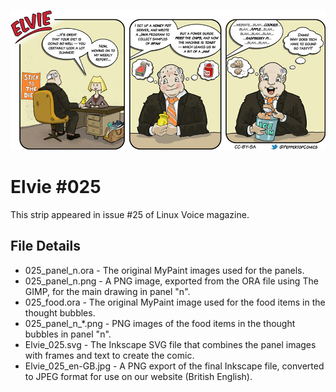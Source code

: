 ![Elvie comic strip #025](Elvie_025_en-GB.jpg)

Elvie #025
==========
This strip appeared in issue #25 of Linux Voice magazine.


File Details
------------
* 025_panel_n.ora             - The original MyPaint images used for the panels.
* 025_panel_n.png             - A PNG image, exported from the ORA file using The GIMP, for the main drawing in panel "n".
* 025_food.ora                - The original MyPaint image used for the food items in the thought bubbles.
* 025_panel_n_*.png           - PNG images of the food items in the thought bubbles in panel "n".
* Elvie_025.svg               - The Inkscape SVG file that combines the panel images with frames and text to create the comic.
* Elvie_025_en-GB.jpg         - A PNG export of the final Inkscape file, converted to JPEG format for use on our website (British English).

